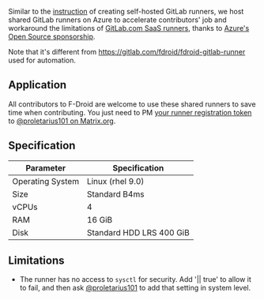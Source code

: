 Similar to the [instruction](<https://gitlab.com/fdroid/wiki/-/wikis/Continuous-Integration-(CI)/Running-self-hosted-GitLab-CI-Runner>) of creating self-hosted GitLab runners, we host shared GitLab runners on Azure to accelerate contributors' job and workaround the limitations of [GitLab.com SaaS runners](https://docs.gitlab.com/ee/ci/runners/), thanks to [Azure's Open Source sponsorship](https://gitlab.com/fdroid/admin/-/issues/296).

Note that it's different from https://gitlab.com/fdroid/fdroid-gitlab-runner used for automation.

## Application

All contributors to F-Droid are welcome to use these shared runners to save time when contributing. You just need to PM [your runner registration token](https://docs.gitlab.com/runner/register/#requirements) to [@proletarius101 on Matrix.org](https://matrix.to/#/@proletarius101:matrix.org).

## Specification

| Parameter        | Specification            |
| ---------------- | ------------------------ |
| Operating System | Linux (rhel 9.0)         |
| Size             | Standard B4ms            |
| vCPUs            | 4                        |
| RAM              | 16 GiB                   |
| Disk             | Standard HDD LRS 400 GiB |

## Limitations

- The runner has no access to `sysctl` for security. Add '|| true' to allow it to fail, and then ask [@proletarius101](https://matrix.to/#/@proletarius101:matrix.org) to add that setting in system level.
